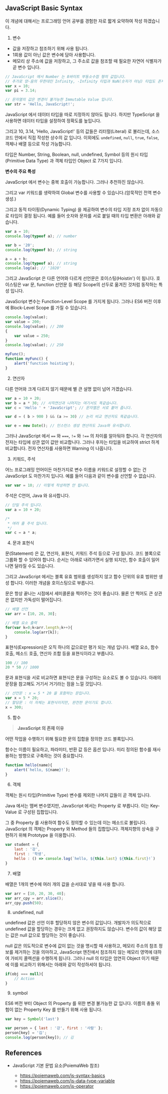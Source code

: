 ## JavaScript Basic Syntax

이 개념에 대해서는 프로그래밍 언어 공부를 경험한 자로 짧게 요약하여 작성 하겠습니다.

1. 변수

- 값을 저장하고 참조하기 위해 사용 됩니다.
- 1회용 값이 아닌 값은 변수에 담아 사용합니다.
- 메모리 상 주소에 값을 저장하고, 그 주소로 값을 참조할 때 필요한 자연어 식별자가 곧 변수 입니다.

```javascript
// JavaScript 에서 Number 는 8바이트 부동소수점 형의 값입니다.
// 추가로 양-음의 무한대인 Infinity, -Infinity 타입과 NaN(숫자가 아님) 타입도 존재합니다.
var x = 10;
var pi = 3.14;

// 문자열의 값은 변경이 불가능한 Immutable Value 입니다.
var str = 'Hello, JavaScript!';
```

JavaScript 에서 데이터 타입을 따로 지정하지 않아도 됩니다. 하지만 TypeScript 을 사용하면 데이터 타입을 설정하여 정확도를 높입니다.

그리고 10, 3.14, 'Hello, JavaScript!' 등의 값들은 리터럴(Literal) 로 불리는데, 소스 코드 안에서 직접 작성한 상수의 값 입니다. 이외에도 `undefined`, `null`, `true`, `false`, 객체나 배열 등으로 작성 가능합니다.

타입은 Number, String, Boolean, null, undefined, Symbol 등의 원시 타입(Primitive Data Type) 과 객체 타입인 Object 로 7가지 입니다.

**변수의 주요 특성**

JavaScript 에서 변수는 중복 호출이 가능합니다. 그러나 추천하진 않습니다.

그리고 var 키워드를 생략하여 Global 변수를 사용할 수 있습니다.(암묵적인 전역 변수 생성.)

그리고 동적 타이핑(Dynamic Typing) 을 제공하여 변수의 타입 지정 조차 없이 자동으로 타입이 결정 됩니다. 예를 들어 숫자와 문자를 서로 붙일 때의 타입 변환은 아래와 같습니다.

```javascript
var a = 10;
console.log(typeof a); // number

var b = '20';
console.log(typeof b); // string

a = a + b;
console.log(typeof a); // string
console.log(a); // '1020'
```

그리고 JavaScript 은 다른 언어와 다르게 선언문은 호이스팅(Hoistin') 이 됩니다. 호이스팅은 var 문, function 선언문 등 해당 Scope의 선두로 옮겨진 것처럼 동작하는 특성 입니다. 

JavaScript 변수는 Function-Level Scope 를 가지게 됩니다. 그러나 ES6 버전 이후에 Block-Level Scope 를 가질 수 있습니다.

```javascript
console.log(value);
var value = 200;
console.log(value); // 200
{
    var value = 250;
}
console.log(value); // 250

myFunc();
function myFunc() {
    alert('function hoisting');
}
```

2. 연산자

다른 언어와 크게 다르지 않기 때문에 별 큰 설명 없이 넘어 가겠습니다.

```javascript
var a = 10 + 20;
var b = a * 30; // 사칙연산과 나머지는 여기서도 똑같습니다.
var c = 'Hello ' + 'JavaScript'; // 문자열은 서로 붙어 줍니다.

var d = ( b > 900 ) && (a >= 30) // 논리 비교 연산자도 똑같습니다.

var e = new Date(); // 인스턴스 생성 연산자도 Java와 유사합니다.
```

그러나 JavaScript 에서 `==` 와 `===`, `!=` 와 `!==` 의 차이를 알아둬야 합니다. 각 연산자의 전자는 타입에 상관 없이 값만 비교합니다. 그러나 후자는 타입을 비교하여 strict 하게 비교합니다. 전자 연산자를 사용하면 Warning 이 나옵니다.

3. 키워드, 주석

어느 프로그래밍 언어이든 마찬가지로 변수 이름을 키워드로 설정할 수 없는 건 JavaScript 도 마찬가지 입니다. 예를 들어 다음과 같이 변수를 선언할 수 없습니다.

```javascript
var var = 10; // 이렇게 작성하면 안 됩니다.
```

주석은 C언어, Java 와 유사합니다.

```javascript
// 단일 주석 입니다.
var a = 10 + 20;

/*
 * 여러 줄 주석 입니다.
 */
var c = a * a;
```

4. 문과 표현식

문(Statement) 은 값, 연산자, 표현식, 키워드 주석 등으로 구성 됩니다. 코드 블록으로 그룹화 할 수 있어야 합니다. 순서는 아래로 내려가면서 실행 되지만, 함수 호출이 일어나면 달라질 수도 있습니다.

그리고 JavaScript 에서는 블록 유효 범위를 생성하지 않고 함수 단위의 유효 범위만 생성 합니다. 이러한 개념을 호이스팅으로 부릅니다.

문은 항상 끝나는 시점에서 세미콜론을 찍어주는 것이 좋습니다. 물론 안 찍어도 큰 상관은 없지만 가독성이 떨어집니다.

```javascript
// 배열 선언
var arr = [10, 20, 30];

// 배열 요소 출력
for(var k=0;k<arr.length;k++){
    console.log(arr[k]);
}
```

표현식(Expression)은 오직 하나의 값으로만 평가 되는 개념 입니다. 배열 요소, 함수 호출, 메소드 호출, 연산자 조합 등을 표현식이라고 부릅니다.

```javascript
100 // 100
20 * 50 // 1000
```

문과 표현식을 서로 비교하면 표현식은 문을 구성하는 요소로도 볼 수 있습니다. 아래의 문장을 참고해도 거기서 거기라는 점을 느낄 것입니다.

```javascript
// 선언문 : x = 5 * 20 을 포함하는 문입니다.
var x = 5 * 20;
// 할당문 : 이 자체는 표현식이지만, 완전한 문이기도 합니다.
x = 300;
```

5. 함수

> **JavaScript 의 존재 이유**

어떤 작업을 수행하기 위해 필요한 문의 집합을 정의한 코드 블록입니다.

함수는 이름이 필요하고, 파라미터, 반환 값 등은 옵션 입니다. 미리 정의된 함수를 재사용하는 방향으로 구축하는 것이 중요합니다.

```javascript
function hello(name){
    alert(`hello, ${name}!`);
}
```

6. 객체

객체는 원시 타입(Primitive Type) 변수를 제외한 나머지 값들이 곧 객체 입니다.

Java 에서는 맴버 변수였지만, JavaScript 에서는 Property 로 부릅니다. 이는 Key-Value 로 구성된 집합입니다. 

그 중 Property 를 사용하여 함수도 정의할 수 있는데 이는 메소드로 불립니다. JavaScript 의 객체는 Property 와 Method 들의 집합입니다. 객체지향의 상속을 구현하기 위해 Prototype 을 이용합니다.

```javascript
var student = {
    last : '강',
    first : '학생',
    hello : () => console.log(`hello, ${this.last} ${this.first}!`)
}
```

7. 배열

배열은 1개의 변수에 여러 개의 값을 순서대로 넣을 때 사용 합니다.

```javascript
var arr = [10, 20, 30, 40];
var arr_cpy = arr.slice();
arr_cpy.push(50);
```

8. undefined, null

undefined 값은 선언 이후 할당하지 않은 변수의 값입니다. 개발자가 의도적으로 undefined 값을 할당하는 경우는 크게 없고 권장하지도 않습니다. 변수의 값이 해당 없는 값은 null 값으로 할당하는 것이 좋습니다.

null 값은 의도적으로 변수에 값이 없는 것을 명시할 때 사용하고, 메모리 주소의 참조 정보를 제거하는 것을 의마하고, JavaScript 엔진에서 참조하지 않는 메모리 영역에 대하여 가비지 콜렉션을 수행하게 됩니다. 그러나 null 의 타입은 엄연히 Object 이기 때문에 이를 비교하기 위해서는 아래와 같이 작성하셔야 됩니다.

```javascript
if(obj === null){
    // Action
}
```

9. symbol

ES6 버전 부터 Object 의 Property 를 위한 변경 불가능한 값 입니다. 이름의 충돌 위험이 없는 Property Key 를 만들기 위해 사용 됩니다.

```javascript
var key = Symbol('last')

var person = { last : '강', first : '사람' };
person[key] = '김';
console.log(person[key]); // 김
```

## References

- JavaScript 기본 문법 요소(PoiemaWeb 참조)

    - https://poiemaweb.com/js-syntax-basics
    - https://poiemaweb.com/js-data-type-variable
    - https://poiemaweb.com/js-operator